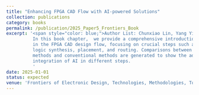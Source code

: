 ```yaml
---
title: "Enhancing FPGA CAD Flow with AI-powered Solutions"
collection: publications
category: books
permalink: /publication/2025_Paper5_Frontiers_Book
excerpt: '<span style="color: blue;">Author List: Chunxiao Lin, Yang Yi</span><br> 
          In this book chapter,  we provide a comprehensive introduction to AI-powered solutions
          in the FPGA CAD design flow, focusing on crucial steps such as high-level synthesis (HLS),
          logic synthesis, placement, and routing. Comparisons between AI-based
          methods and conventional methods are generated to show the advantages of the
          integration of AI in different steps.
          '
date: 2025-01-01
status: expected
venue: 'Frontiers of Electronic Design, Technologies, Methodologies, Tools, Applications & Trends'
---
```


